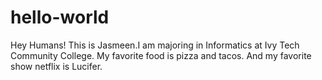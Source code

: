 # hello-world
Hey Humans!
This is Jasmeen.I am majoring in Informatics at Ivy Tech Community College. 
My favorite food is pizza and tacos.
And my favorite show netflix is Lucifer.
